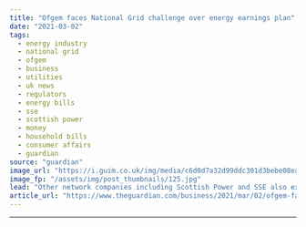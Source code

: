 ```yaml
---
title: "Ofgem faces National Grid challenge over energy earnings plan"
date: "2021-03-02"
tags: 
  - energy industry
  - national grid
  - ofgem
  - business
  - utilities
  - uk news
  - regulators
  - energy bills
  - sse
  - scottish power
  - money
  - household bills
  - consumer affairs
  - guardian
source: "guardian"
image_url: "https://i.guim.co.uk/img/media/c6d0d7a32d99ddc301d3bebe08ea6b144850fd46/0_34_3500_2102/master/3500.jpg?width=460&quality=85&auto=format&fit=max&s=6ca22b055500342de449ac9b216c0c89"
image_fp: "/assets/img/post_thumbnails/125.jpg"
lead: "Other network companies including Scottish Power and SSE also expected to take on regulatorNational Grid has ignited an industry rebellion against the energy regulator by taking Ofgem’s plan to cut energy network company earnings to the competition w..."
article_url: "https://www.theguardian.com/business/2021/mar/02/ofgem-faces-national-grid-challenge-over-energy-earnings-plan"
---
```


---
